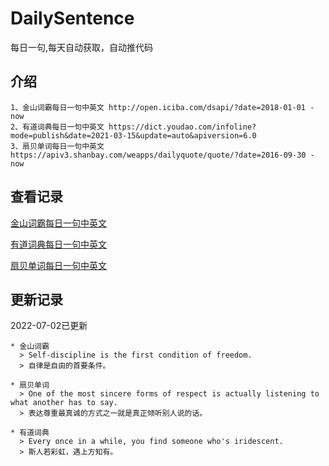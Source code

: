 # DailySentence

每日一句,每天自动获取，自动推代码

## 介绍

```
1、金山词霸每日一句中英文 http://open.iciba.com/dsapi/?date=2018-01-01 - now
2、有道词典每日一句中英文 https://dict.youdao.com/infoline?mode=publish&date=2021-03-15&update=auto&apiversion=6.0
3、扇贝单词每日一句中英文 https://apiv3.shanbay.com/weapps/dailyquote/quote/?date=2016-09-30 - now
```

## 查看记录

[金山词霸每日一句中英文](./data/iciba/)

[有道词典每日一句中英文](./data/youdao/)

[扇贝单词每日一句中英文](./data/shanbay/)

## 更新记录
2022-07-02已更新 
```
* 金山词霸
  > Self-discipline is the first condition of freedom.
  > 自律是自由的首要条件。

* 扇贝单词
  > One of the most sincere forms of respect is actually listening to what another has to say.
  > 表达尊重最真诚的方式之一就是真正倾听别人说的话。

* 有道词典
  > Every once in a while, you find someone who's iridescent.
  > 斯人若彩虹，遇上方知有。

```
